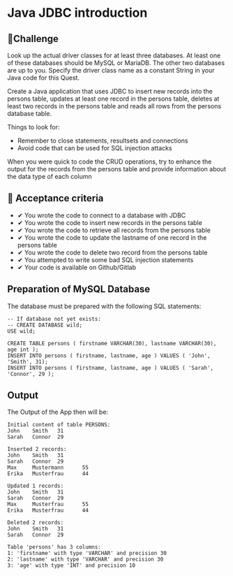 # Java JDBC introduction

## 💪Challenge
Look up the actual driver classes for at least three databases. At least one of these databases should be MySQL or MariaDB. The other two databases are up to you. Specify the driver class name as a constant String in your Java code for this Quest.

Create a Java application that uses JDBC to insert new records into the persons table, updates at least one record in the persons table, deletes at least two records in the persons table and reads all rows from the persons database table.

Things to look for:
- Remember to close statements, resultsets and connections
- Avoid code that can be used for SQL injection attacks

When you were quick to code the CRUD operations, try to enhance the output for the records from the persons table and provide information about the data type of each column

## 🧐 Acceptance criteria
- ✔ You wrote the code to connect to a database with JDBC
- ✔ You wrote the code to insert new records in the persons table
- ✔ You wrote the code to retrieve all records from the persons table
- ✔ You wrote the code to update the lastname of one record in the persons table
- ✔ You wrote the code to delete two record from the persons table
- ✔ You attempted to write some bad SQL injection statements
- ✔ Your code is available on Github/Gitlab

## Preparation of MySQL Database

The database must be prepared with the following SQL statements:
```
-- If database not yet exists:
-- CREATE DATABASE wild;
USE wild; 

CREATE TABLE persons ( firstname VARCHAR(30), lastname VARCHAR(30), age int );
INSERT INTO persons ( firstname, lastname, age ) VALUES ( 'John', 'Smith', 31);
INSERT INTO persons ( firstname, lastname, age ) VALUES ( 'Sarah', 'Connor', 29 );
```

## Output

The Output of the App then will be:
```
Initial content of table PERSONS:
John    Smith   31
Sarah   Connor  29

Inserted 2 records:
John    Smith   31
Sarah   Connor  29
Max     Mustermann      55
Erika   Musterfrau      44

Updated 1 records:
John    Smith   31
Sarah   Connor  29
Max     Musterfrau      55
Erika   Musterfrau      44

Deleted 2 records:
John    Smith   31
Sarah   Connor  29

Table 'persons' has 3 columns:
1: 'firstname' with type 'VARCHAR' and precision 30
2: 'lastname' with type 'VARCHAR' and precision 30
3: 'age' with type 'INT' and precision 10
```